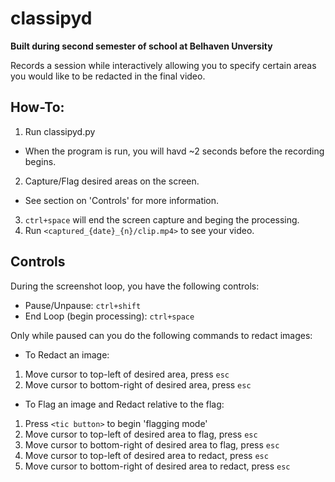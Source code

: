 # classipyd
**Built during second semester of school at Belhaven Unversity**

Records a session while interactively allowing you to specify certain areas you would like to be redacted in the final video.

## How-To:
1. Run classipyd.py
 - When the program is run, you will havd ~2 seconds before the recording begins.
2. Capture/Flag desired areas on the screen.
 - See section on 'Controls' for more information.
3. `ctrl+space` will end the screen capture and beging the processing.
4. Run `<captured_{date}_{n}/clip.mp4>` to see your video.

## Controls

During the screenshot loop, you have the following controls:
- Pause/Unpause: `ctrl+shift`
- End Loop (begin processing): `ctrl+space`

Only while paused can you do the following commands to redact images:
- To Redact an image:
 1. Move cursor to top-left of desired area, press `esc`
 2. Move cursor to bottom-right of desired area, press `esc`
- To Flag an image and Redact relative to the flag:
 1. Press `<tic button>` to begin 'flagging mode'
 2. Move cursor to top-left of desired area to flag, press `esc`
 3. Move cursor to bottom-right of desired area to flag, press `esc`
 4. Move cursor to top-left of desired area to redact, press `esc`
 5. Move cursor to bottom-right of desired area to redact, press `esc`
